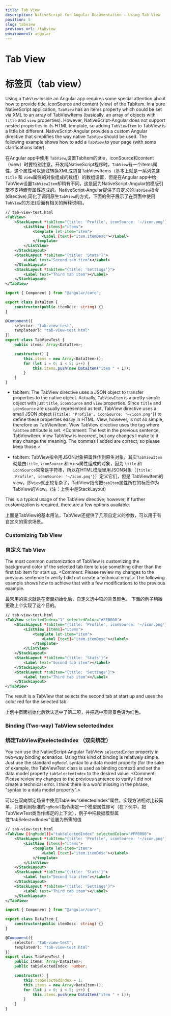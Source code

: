 ```yaml
---
title: Tab View
description: NativeScript for Angular Documentation - Using Tab View
position: 5
slug: tabview
previous_url: /tabview
environment: angular
---
```


# Tab View
# 标签页（tab view）
Using a `TabView` inside an Angular app requires some special attention about how to provide title, iconSource and content (view) of the TabItem. In a pure NativeScript application, `TabView` has an items property which could be set via XML to an array of TabViewItems (basically, an array of objects with `title` and `view` properties). However, NativeScript-Angular does not support nested properties in its HTML template, so adding `TabViewItem` to TabView is a little bit different. NativeScript-Angular provides a custom Angular directive that simplifies the way native `TabView` should be used. The following example shows how to add a `TabView` to your page (with some clarifications later):

在Angular app中使用 `TabView`,设置TabItem的title，iconSource和content（view）时要特别注意。开发纯NativeScript程序时，`TabView`有一个items属性，这个属性可以通过转换XML成包含TabViewItems（基本上就是一系列包含`title` 和 `view`属性的对象组成的数组）的数组设置，但是在Angular app中给TabView设置`TabViewItem`却稍有不同，这是因为NativeScript-Angular的模版引擎不支持嵌套属性造成的。NativeScript-Angular提供了自定义的`TabView`指令(directive),简化了调用原生`TabView`的方式，下面的例子展示了在页面中使用`TabView`的方法(后面有相关的解释说明)。
```XML
// tab-view-test.html
<TabView>
    <StackLayout *tabItem="{title: 'Profile', iconSource: '~/icon.png'}" >
        <ListView [items]="items">
            <template let-item="item">
                <Label [text]="item.itemDesc"></Label>
            </template>
        </ListView>
    </StackLayout>
    <StackLayout *tabItem="{title: 'Stats'}">
        <Label text="Second tab item"></Label>
    </StackLayout>
    <StackLayout *tabItem="{title: 'Settings'}">
        <Label text="Third tab item"></Label>
    </StackLayout>
</TabView>
```
```TypeScript
import { Component } from "@angular/core";

export class DataItem {
    constructor(public itemDesc: string) {}
}

@Component({
	selector: "tab-view-test",
	templateUrl: "tab-view-test.html"
})
export class TabViewTest {
    public items: Array<DataItem>;

    constructor() {
        this.items = new Array<DataItem>();
        for (let i = 0; i < 5; i++) {
            this.items.push(new DataItem("item " + i));
        }
    }
}
```

* tabItem:  The TabView directive uses a JSON object to transfer properties to the native object. Actually, `TabViewItem` is a pretty simple object with just `title`, `iconSource` and `view` properties. Since `title` and `iconSource` are usually represented as text, TabView directive uses a small JSON object (`{title: 'Profile', iconSource: '~/icon.png'}`) to define these properties easily in HTML. View, however, is not so simple, therefore as TabViewItem. View TabView directive uses the tag where `tabItem` attribute is set.
<Comment: The text in the previous sentence, TabViewItem. View TabView is incorrect, but any changes I make to it may change the meaning. The commas I added are correct, so please keep those.>

* tabItem: TabView指令用JSON对象把属性传到原生对象，其实`TabViewItem`就是由`title`, `iconSource` 和 `view`属性组成的对象，因为 `title` 和 `iconSource`常常是字符串，所以在HTML模版里用JSON对象（`{title: 'Profile', iconSource: '~/icon.png'}`）定义它们，但是 TabViewItem的view，即`view`就比较复杂了，TabView指令把`tabItem`属性所在的标签作为TabView的View。(注：上例中是StackLayout)

This is a typical usage of the TabView directive; however, if further customization is required, there are a few options available.

上面是TabView的基本用法，TabView还提供了几项自定义的参数，可以用于有自定义的需求场景。

### Customizing Tab View

### 自定义 Tab View

The most common customization of TabView is customizing the background color of the selected tab item to use something other than the first tab item for start up. <Comment: Please review my changes to the previous sentence to verify I did not create a technical error.> The following example shows how to achieve that with a few modifications to the previous example.

最常用的需求就是在页面初始化后，自定义选中项的背景颜色。 下面的例子稍微更改上个实现了这个目的。

```XML
// tab-view-test.html
<TabView selectedIndex="1" selectedColor="#FF0000">
    <StackLayout *tabItem="{title: 'Profile', iconSource: '~/icon.png'}" >
        <ListView [items]="items">
            <template let-item="item">
                <Label [text]="item.itemDesc"></Label>
            </template>
        </ListView>
    </StackLayout>
    <StackLayout *tabItem="{title: 'Stats'}">
        <Label text="Second tab item"></Label>
    </StackLayout>
    <StackLayout *tabItem="{title: 'Settings'}">
        <Label text="Third tab item"></Label>
    </StackLayout>
</TabView>
```

The result is a TabView that selects the second tab at start up and uses the color red for the selected tab.

上例中页面初始化后默认选中了第二项，并把选中项背景色设为红色。

### Binding (Two-way) TabView selectedIndex

### 绑定TabView的selectedIndex （双向绑定）

You can use the NativeScript-Angular TabView `selectedIndex` property in two-way binding scenarios. Using this kind of binding is relatively simple. Just use the standard `ngModel` syntax to a data model property (for the sake of example, the TabViewTest class is used as binding context) and set the data model property `tabSelectedIndex` to the desired value. <Comment: Please review my changes to the previous sentence to verify I did not create a technical error. I think there is a word missing in the phrase, "syntax to a data model property".>

可以在双向绑定场景中使用TabView“selectedIndex”属性。实现方法相对比较简单，只要利用标准的`ngModel`指令绑定一个模型属性即可（在下例中，把TabViewTest类当作绑定的上下文），例子中把数据模型属性“tabSelectedIndex”设置为所需的值

```XML
// tab-view-test.html
<TabView [(ngModel)]="tabSelectedIndex" selectedColor="#FF0000">
    <StackLayout *tabItem="{title: 'Profile', iconSource: '~/icon.png'}" >
        <ListView [items]="items">
            <template let-item="item">
            	<Label [text]="item.itemDesc"></Label>
            </template>
        </ListView>
    </StackLayout>
    <StackLayout *tabItem="{title: 'Stats'}">
    	<Label text="Second tab item"></Label>
    </StackLayout>
    <StackLayout *tabItem="{title: 'Settings'}">
    	<Label text="Third tab item"></Label>
    </StackLayout>
</TabView>
```
```TypeScript
import { Component } from "@angular/core";

export class DataItem {
    constructor(public itemDesc: string) {}
}

@Component({
	selector: "tab-view-test",
	templateUrl: "tab-view-test.html"
})
export class TabViewTest {
    public items: Array<DataItem>;
    public tabSelectedIndex: number;

    constructor() {
    	this.tabSelectedIndex = 1;
        this.items = new Array<DataItem>();
        for (let i = 0; i < 5; i++) {
            this.items.push(new DataItem("item " + i));
        }
    }
}
```
